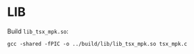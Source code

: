 # LIB

Build ``lib_tsx_mpk.so``:

```
gcc -shared -fPIC -o ../build/lib/lib_tsx_mpk.so tsx_mpk.c
```